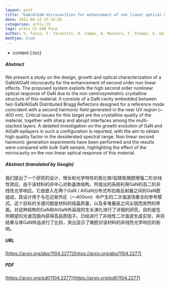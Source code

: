 ```yaml
---
layout: post
title: "GaN/AlGaN microcavities for enhancement of non linear optical effects"
date: 2011-04-12 17:19:56
categories: arXiv_CV
tags: arXiv_CV GAN Face
author: V. Tasco, I. Tarantini, A. Campa, A. Massaro, T. Stomeo, G. Epifani, A. Passaseo, M. Braccini, M.C. Larciprete, C. Sibilia, F.A. Bovino
mathjax: true
---
```


* content
{:toc}

##### Abstract
We present a study on the design, growth and optical characterization of a GaN/AlGaN microcavity for the enhancement of second order non linear effects. The proposed system exploits the high second order nonlinear optical response of GaN due to the non centrosymmetric crystalline structure of this material. It consists of a GaN cavity embedded between two GaN/AlGaN Distributed Bragg Reflectors designed for a reference mode coincident with a second harmonic field generated in the near UV region (~ 400 nm). Critical issues for this target are the crystalline quality of the material, together with sharp and abrupt interfaces among the multi-stacked layers. A detailed investigation on the growth evolution of GaN and AlGaN epilayers in such a configuration is reported, with the aim to obtain high quality factor in the desiderated spectral range. Non linear second harmonic generation experiments have been performed and the results were compared with bulk GaN sample, highlighting the effect of the microcavity on the non linear optical response of this material.

##### Abstract (translated by Google)
我们提出了一个研究的设计，增长和光学特性的氮化镓/铝镓氮微腔增强二阶非线性效应。由于该材料的非中心对称晶体结构，所提出的系统利用GaN的高二阶非线性光学响应。它由嵌入在两个GaN / AlGaN分布式布拉格反射器之间的GaN腔组成，其设计用于与在近紫外区（〜400nm）中产生的二次谐波场重合的参考模式。这个目标的关键问题是材料的结晶质量，以及多堆叠层之间尖锐而突然的界面。对这种结构的GaN和AlGaN外延层的生长演化进行了详细的研究，目的是在所期望的光谱范围内获得高品质因子。已经进行了非线性二次谐波生成实验，并将结果与​​体GaN样品进行了比较，突出显示了微腔对该材料的非线性光学响应的​​影响。

##### URL
[https://arxiv.org/abs/1104.2277](https://arxiv.org/abs/1104.2277)

##### PDF
[https://arxiv.org/pdf/1104.2277](https://arxiv.org/pdf/1104.2277)

